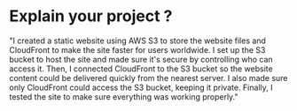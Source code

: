 # Explain your project ?
"I created a static website using AWS S3 to store the website files and CloudFront to make the site
faster for users worldwide. I set up the S3 bucket to host the site and made sure it's secure by
controlling who can access it. Then, I connected CloudFront to the S3 bucket so the website content
could be delivered quickly from the nearest server. I also made sure only CloudFront could access
the S3 bucket, keeping it private. Finally, I tested the site to make sure everything was working properly."
